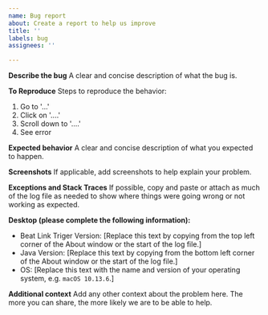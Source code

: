 ```yaml
---
name: Bug report
about: Create a report to help us improve
title: ''
labels: bug
assignees: ''

---
```


**Describe the bug**
A clear and concise description of what the bug is.

**To Reproduce**
Steps to reproduce the behavior:
1. Go to '...'
2. Click on '....'
3. Scroll down to '....'
4. See error

**Expected behavior**
A clear and concise description of what you expected to happen.

**Screenshots**
If applicable, add screenshots to help explain your problem.

**Exceptions and Stack Traces**
If possible, copy and paste or attach as much of the log file as needed to show where things were going wrong or not working as expected.

**Desktop (please complete the following information):**
 - Beat Link Triger Version: [Replace this text by copying from the top left corner of the About window or the start of the log file.]
 - Java Version: [Replace this text by copying from the bottom left corner of the About window or the start of the log file.]
 - OS: [Replace this text with the name and version of your operating system, e.g. `macOS 10.13.6`.]

**Additional context**
Add any other context about the problem here. The more you can share, the more likely we are to be able to help.
